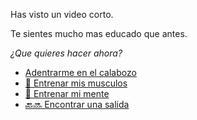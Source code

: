 Has visto un video corto.

Te sientes mucho mas educado que antes.

_¿Que quieres hacer ahora?_

- [Adentrarme en el calabozo](../1/1.md)
- [💪 Entrenar mis musculos](0-1A.md)
- [📖 Entrenar mi mente](0-1B.md)
- [🔙🔜 Encontrar una salida](../3/1.md)
